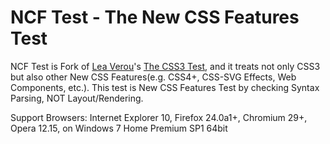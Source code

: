 # NCF Test - The New CSS Features Test

NCF Test is Fork of [Lea Verou](http://lea.verou.me/)'s [The CSS3 Test](http://css3test.com/), and it treats not only CSS3 but also other New CSS Features(e.g. CSS4+, CSS-SVG Effects, Web Components, etc.). This test is New CSS Features Test by checking Syntax Parsing, NOT Layout/Rendering.

Support Browsers: Internet Explorer 10, Firefox 24.0a1+, Chromium 29+, Opera 12.15, on Windows 7 Home Premium SP1 64bit
